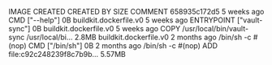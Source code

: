 IMAGE CREATED CREATED BY SIZE COMMENT
658935c172d5 5 weeks ago CMD ["--help"] 0B buildkit.dockerfile.v0
<missing> 5 weeks ago ENTRYPOINT ["vault-sync"] 0B buildkit.dockerfile.v0
<missing> 5 weeks ago COPY /usr/local/bin/vault-sync /usr/local/bi… 2.8MB buildkit.dockerfile.v0
<missing> 2 months ago /bin/sh -c #(nop) CMD ["/bin/sh"] 0B
<missing> 2 months ago /bin/sh -c #(nop) ADD file:c92c248239f8c7b9b… 5.57MB
